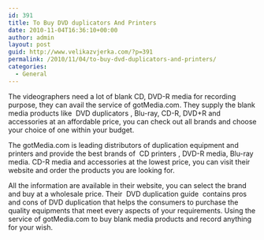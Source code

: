 ```yaml
---
id: 391
title: To Buy DVD duplicators And Printers
date: 2010-11-04T16:36:10+00:00
author: admin
layout: post
guid: http://www.velikazvjerka.com/?p=391
permalink: /2010/11/04/to-buy-dvd-duplicators-and-printers/
categories:
  - General
---
```

The videographers need a lot of blank CD, DVD-R media for recording purpose, they can avail the service of gotMedia.com. They supply the blank media products like &nbsp;DVD duplicators&nbsp;, Blu-ray, CD-R, DVD+R and accessories at an affordable price, you can check out all brands and choose your choice of one within your budget.

The gotMedia.com is leading distributors of duplication equipment and printers and provide the best brands of &nbsp;CD printers&nbsp;, DVD-R media, Blu-ray media. CD-R media and accessories at the lowest price, you can visit their website and order the products you are looking for.

All the information are available in their website, you can select the brand and buy at a wholesale price. Their &nbsp;DVD duplication guide&nbsp; contains pros and cons of DVD duplication that helps the consumers to purchase the quality equipments that meet every aspects of your requirements. Using the service of gotMedia.com to buy blank media products and record anything for your wish.